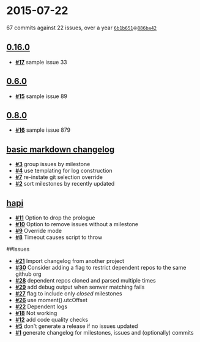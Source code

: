 # 2015-07-22
67 commits against 22 issues, over a year [`6b1b651`](https://github.com/creativelive/mdchangelog/commit/6b1b651)⎆[`886ba42`](https://github.com/creativelive/mdchangelog/commit/886ba42)

## [**0.16.0**](https://github.com/creativelive/mdchangelog/issues?milestone=6&state=open)
- [**#17**](https://github.com/creativelive/mdchangelog/issues/17) sample issue 33

## [**0.6.0**](https://github.com/creativelive/mdchangelog/issues?milestone=5&state=open)
- [**#15**](https://github.com/creativelive/mdchangelog/issues/15) sample issue 89

## [**0.8.0**](https://github.com/creativelive/mdchangelog/issues?milestone=4&state=open)
- [**#16**](https://github.com/creativelive/mdchangelog/issues/16) sample issue 879

## [**basic markdown changelog**](https://github.com/creativelive/mdchangelog/issues?milestone=1&state=open)
- [**#3**](https://github.com/creativelive/mdchangelog/issues/3) group issues by milestone
- [**#4**](https://github.com/creativelive/mdchangelog/issues/4) use templating for log construction
- [**#7**](https://github.com/creativelive/mdchangelog/issues/7) re-instate git selection override
- [**#2**](https://github.com/creativelive/mdchangelog/issues/2) sort milestones by recently updated

## [**hapi**](https://github.com/creativelive/mdchangelog/issues?milestone=2&state=open)
- [**#11**](https://github.com/creativelive/mdchangelog/issues/11) Option to drop the prologue
- [**#10**](https://github.com/creativelive/mdchangelog/issues/10) Option to remove issues without a milestone
- [**#9**](https://github.com/creativelive/mdchangelog/issues/9) Override mode
- [**#8**](https://github.com/creativelive/mdchangelog/issues/8) Timeout causes script to throw

##Issues
- [**#21**](https://github.com/creativelive/mdchangelog/issues/21) Import changelog from another project
- [**#30**](https://github.com/creativelive/mdchangelog/issues/30) Consider adding a flag to restrict dependent repos to the same github org
- [**#28**](https://github.com/creativelive/mdchangelog/issues/28) dependent repos cloned and parsed multiple times
- [**#29**](https://github.com/creativelive/mdchangelog/issues/29) add debug output when semver matching fails
- [**#27**](https://github.com/creativelive/mdchangelog/issues/27) flag to include only *closed* milestones
- [**#26**](https://github.com/creativelive/mdchangelog/issues/26) use moment().utcOffset
- [**#22**](https://github.com/creativelive/mdchangelog/issues/22) Dependent logs
- [**#18**](https://github.com/creativelive/mdchangelog/issues/18) Not working
- [**#12**](https://github.com/creativelive/mdchangelog/issues/12) add code quality checks
- [**#5**](https://github.com/creativelive/mdchangelog/issues/5) don't generate a release if no issues updated
- [**#1**](https://github.com/creativelive/mdchangelog/issues/1) generate changelog for milestones, issues and (optionally) commits
